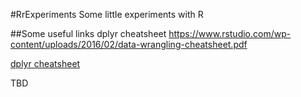 #RrExperiments
Some little experiments with R

##Some useful links
dplyr cheatsheet 
https://www.rstudio.com/wp-content/uploads/2016/02/data-wrangling-cheatsheet.pdf

[dplyr cheatsheet](https://www.rstudio.com/wp-content/uploads/2016/02/data-wrangling-cheatsheet.pdf)

TBD
